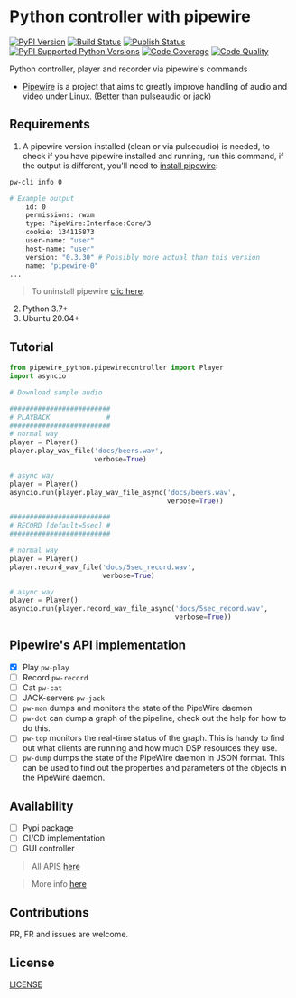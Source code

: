 # Python controller with pipewire

[![PyPI Version][pypi-image]][pypi-url]
[![Build Status][build-image]][build-url]
[![Publish Status][publish-image]][publish-url]
[![PyPI Supported Python Versions](https://img.shields.io/pypi/pyversions/pipewire_python.svg)][pypiversions-url]
[![Code Coverage][coverage-image]][coverage-url]
[![Code Quality][quality-image]][quality-url]

Python controller, player and recorder via pipewire's commands

- [Pipewire](https://gitlab.freedesktop.org/pipewire/pipewire) is a project that aims to greatly improve handling of audio and video under Linux. (Better than pulseaudio or jack)

## Requirements

1. A pipewire version installed (clean or via pulseaudio) is needed, to check if you have pipewire installed and running, run this command, if the output is different, you'll need to [install pipewire](./docs/INSTALL_PIPEWIRE.md):

```bash
pw-cli info 0
```

```bash
# Example output
    id: 0
    permissions: rwxm
    type: PipeWire:Interface:Core/3
    cookie: 134115873
    user-name: "user"
    host-name: "user"
    version: "0.3.30" # Possibly more actual than this version
    name: "pipewire-0"
...
```

> To uninstall pipewire [clic here](./docs/UNINSTALL_PIPEWIRE.md).

2.  Python 3.7+
3.  Ubuntu 20.04+

## Tutorial

```python
from pipewire_python.pipewirecontroller import Player
import asyncio

# Download sample audio

#########################
# PLAYBACK              #
#########################
# normal way
player = Player()
player.play_wav_file('docs/beers.wav',
                     verbose=True)

# async way
player = Player()
asyncio.run(player.play_wav_file_async('docs/beers.wav',
                                       verbose=True))

#########################
# RECORD [default=5sec] #
#########################

# normal way
player = Player()
player.record_wav_file('docs/5sec_record.wav',
                       verbose=True)

# async way
player = Player()
asyncio.run(player.record_wav_file_async('docs/5sec_record.wav',
                                         verbose=True))

```


## Pipewire's API implementation

- [x] Play `pw-play`
- [ ] Record `pw-record`
- [ ] Cat `pw-cat`
- [ ] JACK-servers `pw-jack`
- [ ] `pw-mon` dumps and monitors the state of the PipeWire daemon
- [ ] `pw-dot` can dump a graph of the pipeline, check out the help for
      how to do this.
- [ ] `pw-top` monitors the real-time status of the graph. This is handy to
      find out what clients are running and how much DSP resources they
      use.
- [ ] `pw-dump` dumps the state of the PipeWire daemon in JSON format. This
      can be used to find out the properties and parameters of the objects
      in the PipeWire daemon.

## Availability

- [ ] Pypi package
- [ ] CI/CD implementation
- [ ] GUI controller

> All APIS [here](https://docs.pipewire.org/page_api.html)

> More info [here](https://gitlab.freedesktop.org/pipewire/pipewire/-/tree/master)

## Contributions

PR, FR and issues are welcome.

## License

[LICENSE](./LICENSE.md)

<!-- Badges -->

[pypi-image]: https://img.shields.io/pypi/v/pipewire_python
[pypi-url]: https://pypi.org/project/pipewire_python/
[build-image]: https://github.com/pablodz/pipewire_python/actions/workflows/build.yml/badge.svg
[build-url]: https://github.com/pablodz/pipewire_python/actions/workflows/build.yml
[publish-image]: https://github.com/pablodz/pipewire_python/actions/workflows/publish.yml/badge.svg
[publish-url]: https://github.com/pablodz/pipewire_python/actions/workflows/publish.yml
[coverage-image]: https://codecov.io/gh/pablodz/pipewire_python/branch/main/graph/badge.svg
[coverage-url]: https://codecov.io/gh/pablodz/pipewire_python
[quality-image]: https://api.codeclimate.com/v1/badges/3130fa0ba3b7993fbf0a/maintainability
[quality-url]: https://codeclimate.com/github/pablodz/pipewire_python
[pypiversions-url]: https://pypi.python.org/pypi/pipewire_python/

